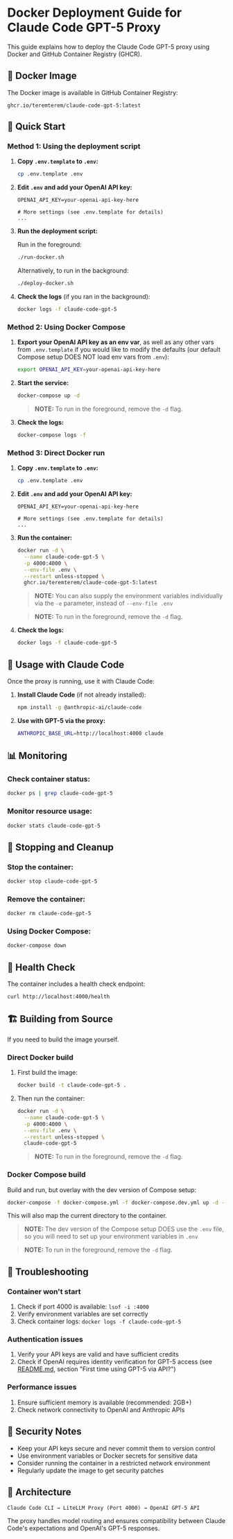 # Docker Deployment Guide for Claude Code GPT-5 Proxy

This guide explains how to deploy the Claude Code GPT-5 proxy using Docker and GitHub Container Registry (GHCR).

## 🐳 Docker Image

The Docker image is available in GitHub Container Registry:

```
ghcr.io/teremterem/claude-code-gpt-5:latest
```

## 🚀 Quick Start

### Method 1: Using the deployment script

1. **Copy `.env.template` to `.env`:**
   ```bash
   cp .env.template .env
   ```

2. **Edit `.env` and add your OpenAI API key:**
   ```dotenv
   OPENAI_API_KEY=your-openai-api-key-here

   # More settings (see .env.template for details)
   ...
   ```

3. **Run the deployment script:**

   Run in the foreground:
   ```bash
   ./run-docker.sh
   ```

   Alternatively, to run in the background:
   ```bash
   ./deploy-docker.sh
   ```

4. **Check the logs** (if you ran in the background):
   ```bash
   docker logs -f claude-code-gpt-5
   ```

### Method 2: Using Docker Compose

1. **Export your OpenAI API key as an env var**, as well as any other vars from `.env.template` if you would like to modify the defaults (our default Compose setup DOES NOT load env vars from `.env`):
   ```bash
   export OPENAI_API_KEY=your-openai-api-key-here
   ```

2. **Start the service:**
   ```bash
   docker-compose up -d
   ```
   > **NOTE:** To run in the foreground, remove the `-d` flag.

3. **Check the logs:**
   ```bash
   docker-compose logs -f
   ```

### Method 3: Direct Docker run

1. **Copy `.env.template` to `.env`:**
   ```bash
   cp .env.template .env
   ```

2. **Edit `.env` and add your OpenAI API key:**
   ```dotenv
   OPENAI_API_KEY=your-openai-api-key-here

   # More settings (see .env.template for details)
   ...
   ```

3. **Run the container:**
   ```bash
   docker run -d \
     --name claude-code-gpt-5 \
     -p 4000:4000 \
     --env-file .env \
     --restart unless-stopped \
     ghcr.io/teremterem/claude-code-gpt-5:latest
   ```

   > **NOTE:** You can also supply the environment variables individually via the `-e` parameter, instead of `--env-file .env`

   > **NOTE:** To run in the foreground, remove the `-d` flag.

4. **Check the logs:**
   ```bash
   docker logs -f claude-code-gpt-5
   ```

## 🔧 Usage with Claude Code

Once the proxy is running, use it with Claude Code:

1. **Install Claude Code** (if not already installed):
   ```bash
   npm install -g @anthropic-ai/claude-code
   ```

2. **Use with GPT-5 via the proxy:**
   ```bash
   ANTHROPIC_BASE_URL=http://localhost:4000 claude
   ```

## 📊 Monitoring

### Check container status:
```bash
docker ps | grep claude-code-gpt-5
```

### Monitor resource usage:
```bash
docker stats claude-code-gpt-5
```

## 🛑 Stopping and Cleanup

### Stop the container:
```bash
docker stop claude-code-gpt-5
```

### Remove the container:
```bash
docker rm claude-code-gpt-5
```

### Using Docker Compose:
```bash
docker-compose down
```

## 🏥 Health Check

The container includes a health check endpoint:

```bash
curl http://localhost:4000/health
```

## 🏗️ Building from Source

If you need to build the image yourself.

### Direct Docker build

1. First build the image:
   ```bash
   docker build -t claude-code-gpt-5 .
   ```

2. Then run the container:
   ```bash
   docker run -d \
     --name claude-code-gpt-5 \
     -p 4000:4000 \
     --env-file .env \
     --restart unless-stopped \
     claude-code-gpt-5
   ```
   > **NOTE:** To run in the foreground, remove the `-d` flag.

### Docker Compose build

Build and run, but overlay with the dev version of Compose setup:
```bash
docker-compose -f docker-compose.yml -f docker-compose.dev.yml up -d --build
```

This will also map the current directory to the container.

> **NOTE:** The dev version of the Compose setup DOES use the `.env` file, so you will need to set up your environment variables in `.env`

> **NOTE:** To run in the foreground, remove the `-d` flag.

## 🔧 Troubleshooting

### Container won't start
1. Check if port 4000 is available: `lsof -i :4000`
2. Verify environment variables are set correctly
3. Check container logs: `docker logs -f claude-code-gpt-5`

### Authentication issues
1. Verify your API keys are valid and have sufficient credits
2. Check if OpenAI requires identity verification for GPT-5 access (see [README.md](README.md), section "First time using GPT-5 via API?")

### Performance issues
1. Ensure sufficient memory is available (recommended: 2GB+)
2. Check network connectivity to OpenAI and Anthropic APIs

## 🔐 Security Notes

- Keep your API keys secure and never commit them to version control
- Use environment variables or Docker secrets for sensitive data
- Consider running the container in a restricted network environment
- Regularly update the image to get security patches

## 📝 Architecture

```
Claude Code CLI → LiteLLM Proxy (Port 4000) → OpenAI GPT-5 API
```

The proxy handles model routing and ensures compatibility between Claude Code's expectations and OpenAI's GPT-5 responses.
